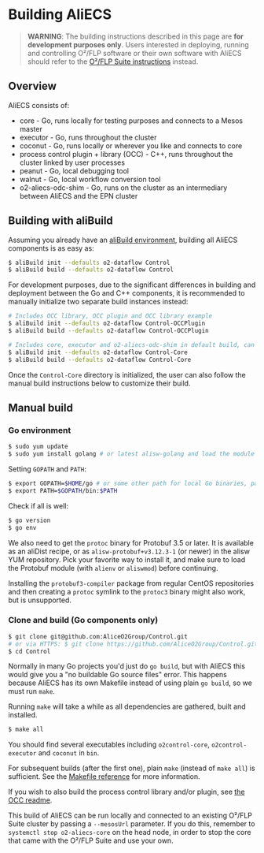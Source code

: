 # Building AliECS

> **WARNING**: The building instructions described in this page are **for development purposes only**. Users interested in deploying, running and controlling O²/FLP software or their own software with AliECS should refer to the [O²/FLP Suite instructions](../../installation/) instead.


## Overview

AliECS consists of:

* core - Go, runs locally for testing purposes and connects to a Mesos master
* executor - Go, runs throughout the cluster
* coconut - Go, runs locally or wherever you like and connects to core
* process control plugin + library (OCC) - C++, runs throughout the cluster linked by user processes
* peanut - Go, local debugging tool
* walnut - Go, local workflow conversion tool
* o2-aliecs-odc-shim - Go, runs on the cluster as an intermediary between AliECS and the EPN cluster

## Building with aliBuild

Assuming you already have an [aliBuild environment](https://alisw.github.io/alibuild/quick.html), building all AliECS components is as easy as:

```bash
$ aliBuild init --defaults o2-dataflow Control
$ aliBuild build --defaults o2-dataflow Control
```

For development purposes, due to the significant differences in building and deployment between the Go and C++ components, it is recommended to manually initialize two separate build instances instead:
```bash
# Includes OCC library, OCC plugin and OCC library example
$ aliBuild init --defaults o2-dataflow Control-OCCPlugin
$ aliBuild build --defaults o2-dataflow Control-OCCPlugin

# Includes core, executor and o2-aliecs-odc-shim in default build, can be used to build coconut, peanut and walnut locally
$ aliBuild init --defaults o2-dataflow Control-Core
$ aliBuild build --defaults o2-dataflow Control-Core
```

Once the `Control-Core` directory is initialized, the user can also follow the manual build instructions below to customize their build.


## Manual build

### Go environment

```bash
$ sudo yum update
$ sudo yum install golang # or latest alisw-golang and load the module
```

Setting `GOPATH` and `PATH`:
```bash
$ export GOPATH=$HOME/go # or some other path for local Go binaries, packages and sources
$ export PATH=$GOPATH/bin:$PATH
```

Check if all is well:
```bash
$ go version
$ go env
```

We also need to get the `protoc` binary for Protobuf 3.5 or later. 
It is available as an aliDist recipe, or as `alisw-protobuf+v3.12.3-1` (or newer) in the alisw YUM repository. 
Pick your favorite way to install it, and make sure to load the Protobuf module (with `alienv` or `aliswmod`) before continuing.

Installing the `protobuf3-compiler` package from regular CentOS repositories and then creating a `protoc` 
symlink to the `protoc3` binary might also work, but is unsupported.


### Clone and build (Go components only)

```bash
$ git clone git@github.com:AliceO2Group/Control.git
# or via HTTPS: $ git clone https://github.com/AliceO2Group/Control.git
$ cd Control
```

Normally in many Go projects you'd just do `go build`, but with AliECS this would give you a "no buildable Go source files" error. This happens because AliECS has its own Makefile instead of using plain `go build`, so we must run `make`.

Running `make` will take a while as all dependencies are gathered, built and installed.
```bash
$ make all
```

You should find several executables including `o2control-core`, `o2control-executor` and `coconut` in `bin`.

For subsequent builds (after the first one), plain `make` (instead of `make all`) is sufficient. See the [Makefile reference](makefile_reference.md) for more information.

If you wish to also build the process control library and/or plugin, see [the OCC readme](../occ/README.md).

This build of AliECS can be run locally and connected to an existing O²/FLP Suite cluster by passing a `--mesosUrl` parameter. If you do this, remember to `systemctl stop o2-aliecs-core` on the head node, in order to stop the core that came with the O²/FLP Suite and use your own.